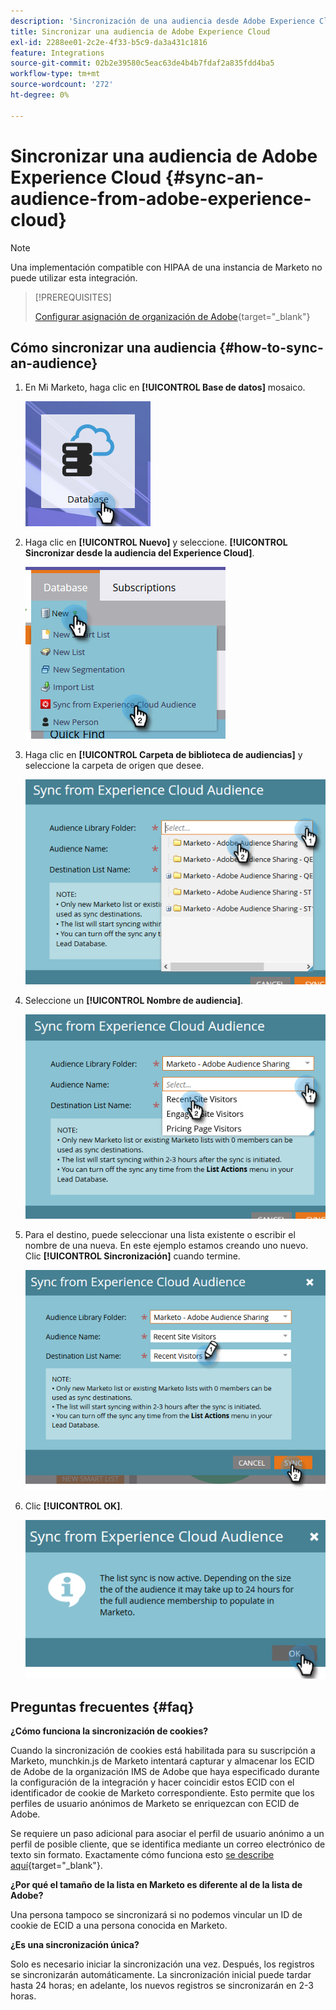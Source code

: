 ```yaml
---
description: 'Sincronización de una audiencia desde Adobe Experience Cloud: documentos de Marketo, documentación del producto'
title: Sincronizar una audiencia de Adobe Experience Cloud
exl-id: 2288ee01-2c2e-4f33-b5c9-da3a431c1816
feature: Integrations
source-git-commit: 02b2e39580c5eac63de4b4b7fdaf2a835fdd4ba5
workflow-type: tm+mt
source-wordcount: '272'
ht-degree: 0%

---
```


# Sincronizar una audiencia de Adobe Experience Cloud {#sync-an-audience-from-adobe-experience-cloud}

>[!NOTE]
>
>Una implementación compatible con HIPAA de una instancia de Marketo no puede utilizar esta integración.

>[!PREREQUISITES]
>
>[Configurar asignación de organización de Adobe](/help/marketo/product-docs/adobe-experience-cloud-integrations/set-up-adobe-organization-mapping.md){target="_blank"}

## Cómo sincronizar una audiencia {#how-to-sync-an-audience}

1. En Mi Marketo, haga clic en **[!UICONTROL Base de datos]** mosaico.

   ![](assets/sync-an-audience-from-adobe-experience-cloud-1.png)

1. Haga clic en **[!UICONTROL Nuevo]** y seleccione. **[!UICONTROL Sincronizar desde la audiencia del Experience Cloud]**.

   ![](assets/sync-an-audience-from-adobe-experience-cloud-2.png)

1. Haga clic en **[!UICONTROL Carpeta de biblioteca de audiencias]** y seleccione la carpeta de origen que desee.

   ![](assets/sync-an-audience-from-adobe-experience-cloud-3.png)

1. Seleccione un **[!UICONTROL Nombre de audiencia]**.

   ![](assets/sync-an-audience-from-adobe-experience-cloud-4.png)

1. Para el destino, puede seleccionar una lista existente o escribir el nombre de una nueva. En este ejemplo estamos creando uno nuevo. Clic **[!UICONTROL Sincronización]** cuando termine.

   ![](assets/sync-an-audience-from-adobe-experience-cloud-5.png)

1. Clic **[!UICONTROL OK]**.

   ![](assets/sync-an-audience-from-adobe-experience-cloud-6.png)

## Preguntas frecuentes {#faq}

**¿Cómo funciona la sincronización de cookies?**

Cuando la sincronización de cookies está habilitada para su suscripción a Marketo, munchkin.js de Marketo intentará capturar y almacenar los ECID de Adobe de la organización IMS de Adobe que haya especificado durante la configuración de la integración y hacer coincidir estos ECID con el identificador de cookie de Marketo correspondiente. Esto permite que los perfiles de usuario anónimos de Marketo se enriquezcan con ECID de Adobe.

Se requiere un paso adicional para asociar el perfil de usuario anónimo a un perfil de posible cliente, que se identifica mediante un correo electrónico de texto sin formato. Exactamente cómo funciona esto [se describe aquí](/help/marketo/product-docs/reporting/basic-reporting/report-activity/tracking-anonymous-activity-and-people.md){target="_blank"}.

**¿Por qué el tamaño de la lista en Marketo es diferente al de la lista de Adobe?**

Una persona tampoco se sincronizará si no podemos vincular un ID de cookie de ECID a una persona conocida en Marketo.

**¿Es una sincronización única?**

Solo es necesario iniciar la sincronización una vez. Después, los registros se sincronizarán automáticamente. La sincronización inicial puede tardar hasta 24 horas; en adelante, los nuevos registros se sincronizarán en 2-3 horas.
